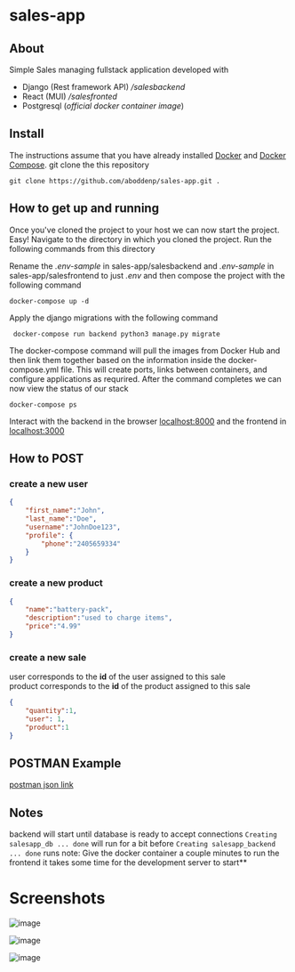 # sales-app

## About 

Simple Sales managing fullstack application developed with 
* Django (Rest framework API) */salesbackend*
* React (MUI) */salesfronted*
* Postgresql (*official docker container image*)

## Install

The instructions assume that you have already installed [Docker](https://docs.docker.com/installation/) and [Docker Compose](https://docs.docker.com/compose/install/). 
git clone the this repository

    
    git clone https://github.com/aboddenp/sales-app.git .
    
## How to get up and running
Once you've cloned the project to your host we can now start the project. Easy! Navigate to the directory in which you cloned the project. Run the following commands from this directory 

Rename the *.env-sample* in sales-app/salesbackend and *.env-sample* in sales-app/salesfrontend to just *.env* and then compose the project with the following command
    

    docker-compose up -d
      
Apply the django migrations with the following command 

     docker-compose run backend python3 manage.py migrate 
     
The  docker-compose command will pull the images from Docker Hub and then link them together based on the information inside the docker-compose.yml file. This will create ports, links between containers, and configure applications as requrired. After the command completes we can now view the status of our stack

    docker-compose ps
    
Interact with the backend in the browser [localhost:8000](http://localhost:8000/) and the frontend in [localhost:3000](http://localhost:3000/)


## How to POST

### create a new user 
```JSON
{
    "first_name":"John",
    "last_name":"Doe",
    "username":"JohnDoe123",
    "profile": {
        "phone":"2405659334"
    }
}
```

### create a new product
```JSON
{
    "name":"battery-pack",
    "description":"used to charge items",
    "price":"4.99"
}
```

### create a new sale
user corresponds to the **id** of the user assigned to this sale    
product corresponds to the **id** of the product assigned to this sale
```JSON
{
    "quantity":1,
    "user": 1, 
    "product":1
}
```

## POSTMAN Example 

   [postman json link](https://www.getpostman.com/collections/2d61af62d57744e25257)
   
## Notes

backend will start until database is ready to accept connections ```Creating salesapp_db ... done``` will run for a bit before ```Creating salesapp_backend ... done``` runs      note: Give the docker container a couple minutes to run the frontend it takes some time for the development server to start**
# Screenshots 
![image](https://user-images.githubusercontent.com/43423531/144917341-5d58a358-aad5-48e9-aedb-0a16c064e04d.png)

![image](https://user-images.githubusercontent.com/43423531/144917482-45e17981-af75-41e1-804d-86123927b7e7.png)

![image](https://user-images.githubusercontent.com/43423531/144917548-d7d721c3-a29d-441d-88bf-c9ff597f9fcf.png)
